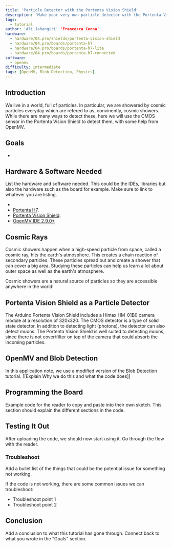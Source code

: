 ```yaml
---
title: 'Particle Detector with the Portenta Vision Shield'
description: 'Make your very own particle detector with the Portenta Vision Shield and a Portenta H7.'
tags: 
  - tutorial
author: 'Ali Jahangiri' 'Francesca Cenna'
hardware:
  - hardware/04.pro/shields/portenta-vision-shield
  - hardware/04.pro/boards/portenta-h7
  - hardware/04.pro/boards/portenta-h7-lite
  - hardware/04.pro/boards/portenta-h7-connected
software:
  - openmv
difficulty: intermediate
tags: [OpenMV, Blob Detection, Physics]
---
```


## Introduction 

We live in a world, full of particles. In particular, we are showered by cosmic particles everyday which are refered to as, convinently, cosmic showers. While there are many ways to detect these, here we will use the CMOS sensor in the Portenta Vision Shield to detect them, with some help from OpenMV. 

## Goals

- 

## Hardware & Software Needed

List the hardware and software needed. This could be the IDEs, libraries but also the hardware such as the board for example. Make sure to link to whatever you are listing. 

- 
- [Portenta H7](https://store.arduino.cc/portenta-h7).
- [Portenta Vision Shield](https://store.arduino.cc/portenta-vision-shield).
- [OpenMV IDE 2.9.0+](https://openmv.io/pages/download)


## Cosmic Rays

Cosmic showers happen when a high-speed particle from space, called a cosmic ray, hits the earth's atmosphere. This creates a chain reaction of secondary particles. These particles spread out and create a shower that can cover a big area. Studying these particles can help us learn a lot about outer space as well as the earth's atmosphere.

Cosmic showers are a natural source of particles so they are accessible anywhere in the world! 

## Portenta Vision Shield as a Particle Detector

The Arduino Portenta Vision Shield includes a Himax HM-01B0 camera module at a resolution of 320x320. The CMOS detector is a type of solid state detector. In addition to detecting light (photons), the detector can also detect muons. The Portenta Vision Shield is well suited to detecting muons, since there is not cover/filter on top of the camera that could absorb the incoming particles.

## OpenMV and Blob Detection

In this application note, we use a modified version of the Blob Detection tutorial. [[Explain Why we do this and what the code does]]

## Programming the Board

Example code for the reader to copy and paste into their own sketch. This section should explain the different sections in the code. 

## Testing It Out

After uploading the code, we should now start using it. Go through the flow with the reader. 

### Troubleshoot

Add a bullet list of the things that could be the potential issue for something not working. 

If the code is not working, there are some common issues we can troubleshoot:

- Troubleshoot point 1
- Troubleshoot point 2

## Conclusion

Add a conclusion to what this tutorial has gone through. Connect back to what you wrote in the "Goals" section. 

